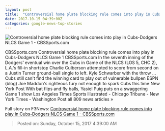 ```yaml
---
layout: post
title:  "Controversial home plate blocking rule comes into play in Cubs-Dodgers NLCS Game 1 - CBSSports.com"
date: 2017-10-15 04:39:00Z
categories: google-news-top-stories
---
```


![Controversial home plate blocking rule comes into play in Cubs-Dodgers NLCS Game 1 - CBSSports.com](https://sportshub.cbsistatic.com/i/r/2017/10/15/3ed6c432-e695-4784-a41c-5c8697506753/thumbnail/770x433/78cee15c7bff94ebea7ea3f2ce121344/usatsi-10347358-contreras.jpg)

CBSSports.com Controversial home plate blocking rule comes into play in Cubs-Dodgers NLCS Game 1 CBSSports.com In the seventh inning of the Dodgers' eventual win over the Cubs in Game of the NLCS (LOS 5, CHC 2), L.A.'s fill-in shortstop Charlie Culberson attempted to score from second on a Justin Turner ground-ball single to left. Kyle Schwarber with the throw ... Cubs still can't find the winning card to play out of vulnerable bullpen ESPN (blog) Joe Maddon's righteous fury not enough to spark Cubs this time New York Post With bat flips and fly balls, Yasiel Puig puts on a swaggering Game 1 show Los Angeles Times Sports Illustrated - Chicago Tribune - New York Times - Washington Post all 809 news articles »


Full story on F3News: [Controversial home plate blocking rule comes into play in Cubs-Dodgers NLCS Game 1 - CBSSports.com](http://www.f3nws.com/n/BhyJqC)

> Posted on: Sunday, October 15, 2017 4:39:00 AM
